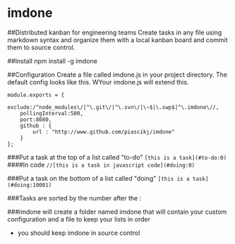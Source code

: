 imdone
==========
##Distributed kanban for engineering teams
Create tasks in any file using markdown syntax and organize them with a local kanban board and commit them to source control.

##Install
   npm install -g imdone

##Configuration
Create a file called imdone.js in your project directory.  The default config looks like this.  WYour imdone.js will extend this.

	module.exports = {
		exclude:/^node_modules\/|^\.git\/|^\.svn\/|\~$|\.swp$|^\.imdone\//,
		pollingInterval:500,
		port:8080,
		github : {
			url : "http://www.github.com/piascikj/imdone"
		}
	};

  
###Put a task at the top of a list called "to-do"
   `[this is a task](#to-do:0)`
####In code
   `//[this is a task in javascript code](#doing:0)`

###Put a task on the bottom of a list called "doing"
   `[this is a task](#doing:10001)`

###Tasks are sorted by the number after the :

###imdone will create a folder named imdone that will contain your custom configuration and a file to keep your lists in order
   - you should keep imdone in source control